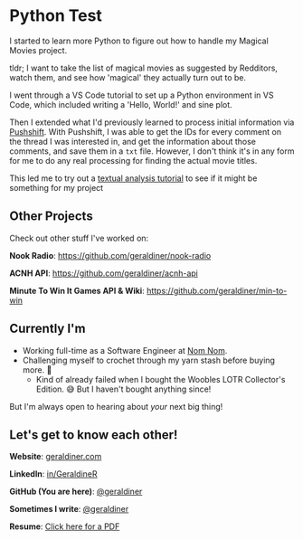 # Python Test
I started to learn more Python to figure out how to handle my Magical Movies project.

tldr; I want to take the list of magical movies as suggested by Redditors, watch them, and see how 'magical' they actually turn out to be.

I went through a VS Code tutorial to set up a Python environment in VS Code, which included writing a 'Hello, World!' and sine plot.

Then I extended what I'd previously learned to process initial information via [Pushshift](https://pushshift.io). With Pushshift, I was able to get the IDs for every comment on the thread I was interested in, and get the information about those comments, and save them in a `txt` file. However, I don't think it's in any form for me to do any real processing for finding the actual movie titles.

This led me to try out a [textual analysis tutorial](https://github.com/geraldiner/textual-analysis) to see if it might be something for my project















## Other Projects

Check out other stuff I've worked on:

**Nook Radio**: https://github.com/geraldiner/nook-radio

**ACNH API**: https://github.com/geraldiner/acnh-api

**Minute To Win It Games API & Wiki**: https://github.com/geraldiner/min-to-win

## Currently I'm

- Working full-time as a Software Engineer at <a target="_blank" href="https://nomnomnow.com">Nom Nom</a>.
- Challenging myself to crochet through my yarn stash before buying more. 🤠
  - Kind of already failed when I bought the Woobles LOTR Collector's Edition. 😅 But I haven't bought anything since!

But I'm always open to hearing about _your_ next big thing!

## Let's get to know each other!

**Website**: [geraldiner.com](https://geraldiner.com)

**LinkedIn**: [in/GeraldineR](https://linkedin.com/in/geraldiner)

**GitHub (You are here)**: [@geraldiner](https://github.com/geraldiner)

**Sometimes I write**: [@geraldiner](https://geraldiner.hashnode.dev)

**Resume**: [Click here for a PDF](https://geraldiner.com/GeraldineRagsac_Resume_2025.pdf)
